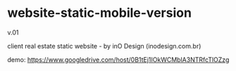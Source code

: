 website-static-mobile-version
=============================

v.01

client real estate static website - by inO Design (inodesign.com.br)

demo: https://www.googledrive.com/host/0B1tEj1IOkWCMblA3NTRfcTlOZzg
